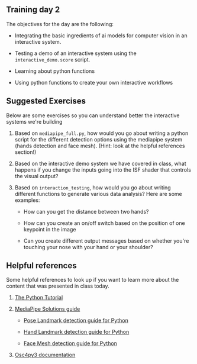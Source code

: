 ## Training day 2

The objectives for the day are the following: 

* Integrating the basic ingredients of ai models for computer vision in an interactive system. 

* Testing a demo of an interactive system using the `interactive_demo.score` script.

* Learning about python functions

* Using python functions to create your own interactive workflows


## Suggested Exercises

Below are some exercises so you can understand better the interactive systems we're building

1. Based on `mediapipe_full.py`, how would you go about writing a python script for the different detection options using the mediapipe system (hands detection and face mesh). (Hint: look at the helpful references section!)

2.  Based on the interactive demo system we have covered in class, what happens if you change the inputs going into the ISF shader that controls the visual output?

3. Based on `interaction_testing`, how would you go about writing different functions to generate various data analysis? Here are some examples: 

    * How can you get the distance between two hands?

    * How can you create an on/off switch based on the position of one keypoint in the image

    * Can you create different output messages based on whether you're touching your nose with your hand or your shoulder?

## Helpful references

Some helpful references to look up if you want to learn more about the content that was presented in class today. 

1. [The Python Tutorial](https://docs.python.org/3/tutorial/index.html)

2. [MediaPipe Solutions guide](https://github.com/google-ai-edge/mediapipe/blob/master/docs/solutions/solutions.md)

    * [Pose Landmark detection guide for Python](https://github.com/google-ai-edge/mediapipe/blob/master/docs/solutions/pose.md)

    * [Hand Landmark detection guide for Python](https://github.com/google-ai-edge/mediapipe/blob/master/docs/solutions/hands.md)
    
    * [Face Mesh detection guide for Python](https://github.com/google-ai-edge/mediapipe/blob/master/docs/solutions/face_mesh.md)

3. [Osc4py3 documentation](https://osc4py3.readthedocs.io/en/latest/)


